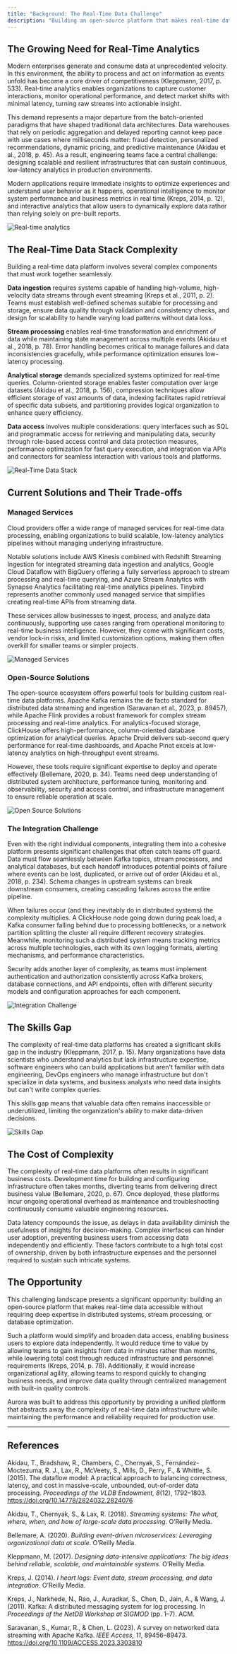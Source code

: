 ```yaml
---
title: "Background: The Real-Time Data Challenge"
description: "Building an open-source platform that makes real-time data accessible without requiring deep expertise in distributed systems, stream processing, or database optimization.."
---
```


## The Growing Need for Real-Time Analytics

Modern enterprises generate and consume data at unprecedented velocity. In this environment, the ability to process and act on information as events unfold has become a core driver of competitiveness (Kleppmann, 2017, p. 533). Real-time analytics enables organizations to capture customer interactions, monitor operational performance, and detect market shifts with minimal latency, turning raw streams into actionable insight.

This demand represents a major departure from the batch-oriented paradigms that have shaped traditional data architectures. Data warehouses that rely on periodic aggregation and delayed reporting cannot keep pace with use cases where milliseconds matter: fraud detection, personalized recommendations, dynamic pricing, and predictive maintenance (Akidau et al., 2018, p. 45). As a result, engineering teams face a central challenge: designing scalable and resilient infrastructures that can sustain continuous, low-latency analytics in production environments.

Modern applications require immediate insights to optimize experiences and understand user behavior as it happens, operational intelligence to monitor system performance and business metrics in real time (Kreps, 2014, p. 12), and interactive analytics that allow users to dynamically explore data rather than relying solely on pre-built reports.

![Real-time analytics](../../../assets/case-study/background/real-time-analytics-growth.png)

## The Real-Time Data Stack Complexity

Building a real-time data platform involves several complex components that must work together seamlessly.

**Data ingestion** requires systems capable of handling high-volume, high-velocity data streams through event streaming (Kreps et al., 2011, p. 2). Teams must establish well-defined schemas suitable for processing and storage, ensure data quality through validation and consistency checks, and design for scalability to handle varying load patterns without data loss.

**Stream processing** enables real-time transformation and enrichment of data while maintaining state management across multiple events (Akidau et al., 2018, p. 78). Error handling becomes critical to manage failures and data inconsistencies gracefully, while performance optimization ensures low-latency processing.

**Analytical storage** demands specialized systems optimized for real-time queries. Column-oriented storage enables faster computation over large datasets (Akidau et al., 2018, p. 156), compression techniques allow efficient storage of vast amounts of data, indexing facilitates rapid retrieval of specific data subsets, and partitioning provides logical organization to enhance query efficiency.

**Data access** involves multiple considerations: query interfaces such as SQL and programmatic access for retrieving and manipulating data, security through role-based access control and data protection measures, performance optimization for fast query execution, and integration via APIs and connectors for seamless interaction with various tools and platforms.

![Real-Time Data Stack](../../../assets/case-study/background/real-time-data-stack.png)

## Current Solutions and Their Trade-offs

### Managed Services

Cloud providers offer a wide range of managed services for real-time data processing, enabling organizations to build scalable, low-latency analytics pipelines without managing underlying infrastructure.

Notable solutions include AWS Kinesis combined with Redshift Streaming Ingestion for integrated streaming data ingestion and analytics, Google Cloud Dataflow with BigQuery offering a fully serverless approach to stream processing and real-time querying, and Azure Stream Analytics with Synapse Analytics facilitating real-time analytics pipelines. Tinybird represents another commonly used managed service that simplifies creating real-time APIs from streaming data.

These services allow businesses to ingest, process, and analyze data continuously, supporting use cases ranging from operational monitoring to real-time business intelligence. However, they come with significant costs, vendor lock-in risks, and limited customization options, making them often overkill for smaller teams or simpler projects.

![Managed Services](../../../assets/case-study/background/managed-services.png)

### Open-Source Solutions

The open-source ecosystem offers powerful tools for building custom real-time data platforms. Apache Kafka remains the de facto standard for distributed data streaming and ingestion (Saravanan et al., 2023, p. 89457), while Apache Flink provides a robust framework for complex stream processing and real-time analytics. For analytics-focused storage, ClickHouse offers high-performance, column-oriented database optimization for analytical queries. Apache Druid delivers sub-second query performance for real-time dashboards, and Apache Pinot excels at low-latency analytics on high-throughput event streams.

However, these tools require significant expertise to deploy and operate effectively (Bellemare, 2020, p. 34). Teams need deep understanding of distributed system architecture, performance tuning, monitoring and observability, security and access control, and infrastructure management to ensure reliable operation at scale.

![Open Source Solutions](../../../assets/case-study/background/open-source-solutions.png)

### The Integration Challenge

Even with the right individual components, integrating them into a cohesive platform presents significant challenges that often catch teams off guard. Data must flow seamlessly between Kafka topics, stream processors, and analytical databases, but each handoff introduces potential points of failure where events can be lost, duplicated, or arrive out of order (Akidau et al., 2018, p. 234). Schema changes in upstream systems can break downstream consumers, creating cascading failures across the entire pipeline.

When failures occur (and they inevitably do in distributed systems) the complexity multiplies. A ClickHouse node going down during peak load, a Kafka consumer falling behind due to processing bottlenecks, or a network partition splitting the cluster all require different recovery strategies. Meanwhile, monitoring such a distributed system means tracking metrics across multiple technologies, each with its own logging formats, alerting mechanisms, and performance characteristics.

Security adds another layer of complexity, as teams must implement authentication and authorization consistently across Kafka brokers, database connections, and API endpoints, often with different security models and configuration approaches for each component.

![Integration Challenge](../../../assets/case-study/background/integration-challenge-1.png)

## The Skills Gap

The complexity of real-time data platforms has created a significant skills gap in the industry (Kleppmann, 2017, p. 15). Many organizations have data scientists who understand analytics but lack infrastructure expertise, software engineers who can build applications but aren't familiar with data engineering, DevOps engineers who manage infrastructure but don't specialize in data systems, and business analysts who need data insights but can't write complex queries.

This skills gap means that valuable data often remains inaccessible or underutilized, limiting the organization's ability to make data-driven decisions.

![Skills Gap](../../../assets/case-study/background/skills-gap.png)

## The Cost of Complexity

The complexity of real-time data platforms often results in significant business costs. Development time for building and configuring infrastructure often takes months, diverting teams from delivering direct business value (Bellemare, 2020, p. 67). Once deployed, these platforms incur ongoing operational overhead as maintenance and troubleshooting continuously consume valuable engineering resources.

Data latency compounds the issue, as delays in data availability diminish the usefulness of insights for decision-making. Complex interfaces can hinder user adoption, preventing business users from accessing data independently and efficiently. These factors contribute to a high total cost of ownership, driven by both infrastructure expenses and the personnel required to sustain such intricate systems.

## The Opportunity

This challenging landscape presents a significant opportunity: building an open-source platform that makes real-time data accessible without requiring deep expertise in distributed systems, stream processing, or database optimization.

Such a platform would simplify and broaden data access, enabling business users to explore data independently. It would reduce time to value by allowing teams to gain insights from data in minutes rather than months, while lowering total cost through reduced infrastructure and personnel requirements (Kreps, 2014, p. 78). Additionally, it would increase organizational agility, allowing teams to respond quickly to changing business needs, and improve data quality through centralized management with built-in quality controls.

Aurora was built to address this opportunity by providing a unified platform that abstracts away the complexity of real-time data infrastructure while maintaining the performance and reliability required for production use.

---

## References

Akidau, T., Bradshaw, R., Chambers, C., Chernyak, S., Fernández-Moctezuma, R. J., Lax, R., McVeety, S., Mills, D., Perry, F., & Whittle, S. (2015). The dataflow model: A practical approach to balancing correctness, latency, and cost in massive-scale, unbounded, out-of-order data processing. *Proceedings of the VLDB Endowment, 8*(12), 1792–1803. https://doi.org/10.14778/2824032.2824076  

Akidau, T., Chernyak, S., & Lax, R. (2018). *Streaming systems: The what, where, when, and how of large-scale data processing*. O’Reilly Media.  

Bellemare, A. (2020). *Building event-driven microservices: Leveraging organizational data at scale*. O’Reilly Media.  

Kleppmann, M. (2017). *Designing data-intensive applications: The big ideas behind reliable, scalable, and maintainable systems*. O’Reilly Media.  

Kreps, J. (2014). *I heart logs: Event data, stream processing, and data integration*. O’Reilly Media.  

Kreps, J., Narkhede, N., Rao, J., Auradkar, S., Chen, D., Jain, A., & Wang, J. (2011). Kafka: A distributed messaging system for log processing. In *Proceedings of the NetDB Workshop at SIGMOD* (pp. 1–7). ACM.

Saravanan, S., Kumar, R., & Chen, L. (2023). A survey on networked data streaming with Apache Kafka. *IEEE Access, 11*, 89456–89473. https://doi.org/10.1109/ACCESS.2023.3303810
